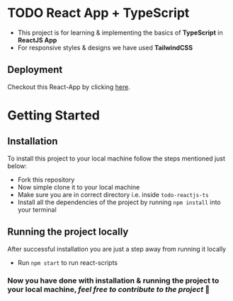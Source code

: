 # TODO React App + TypeScript
- This project is for learning & implementing the basics of **TypeScript** in **ReactJS App**
- For responsive styles & designs we have used **TailwindCSS** 

## Deployment
Checkout this React-App by clicking [here](https://todo-reactjs-ts.vercel.app).

# Getting Started
## Installation
To install this project to your local machine follow the steps mentioned just below:

- Fork this repository
- Now simple clone it to your local machine
- Make sure you are in correct directory i.e. inside `todo-reactjs-ts`
- Install all the dependencies of the project by running `npm install` into your terminal

## Running the project locally
After successful installation you are just a step away from running it locally

- Run `npm start` to run react-scripts

### Now you have done with installation & running the project to your local machine, *feel free to contribute to the project* 🤗